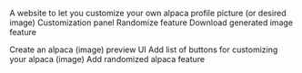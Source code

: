 A website to let you customize your own alpaca profile picture (or desired image)
Customization panel
Randomize feature
Download generated image feature


Create an alpaca (image) preview UI
Add list of buttons for customizing your alpaca (image)
Add randomized alpaca feature



<!-- starting the proyect -->

